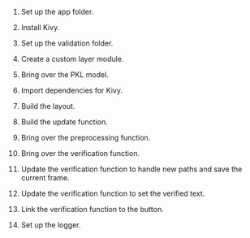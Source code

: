 1. Set up the app folder.
2. Install Kivy.
3. Set up the validation folder.
4. Create a custom layer module.
5. Bring over the PKL model.

6. Import dependencies for Kivy.
7. Build the layout.
8. Build the update function.
9.  Bring over the preprocessing function.

10. Bring over the verification function.
11. Update the verification function to handle new paths and save the current frame.
12. Update the verification function to set the verified text.
13. Link the verification function to the button.
14. Set up the logger.
